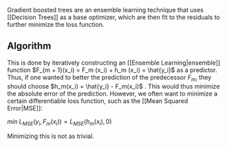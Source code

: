 Gradient boosted trees are an ensemble learning technique that uses [[Decision Trees]] as a base optimizer, which are then fit to the residuals to further minimize the loss function.

## Algorithm 
This is done by iteratively constructing an [[Ensemble Learning|ensemble]] function  $F_{m + 1}(x_i) =  F_m (x_i) + h_m (x_i) = \hat{y_i}$ as a predictor. Thus, if one wanted to better the prediction of the predecessor $F_m$, they should choose $h_m(x_i) = \hat{y_i} - F_m(x_i)$ . This would thus minimize the absolute error of the prediction.
However, we often want to minimize a certain differentiable loss function, such as the [[Mean Squared Error|MSE]]:

$min \; L_{MSE}(y_i, F_m(x_i)) = L_{MSE}(h_m(x_i), 0)$ 

Minimizing this is not as trivial. 

